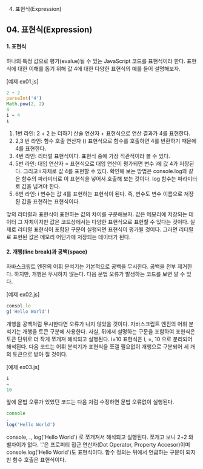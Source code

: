 04. 표현식(Expression)

## 04. 표현식(Expression)

#### 1. 표현식
 하나의 특정 값으로 평가(evalue)될 수 있는 JavaScript 코드를 표현식이라 한다. 표현식에 대한 이해를 돕기 위해 값 4에 대한 다양한 표현식의 예를 들어 설명해보자.

[예제 ex01.js] 
```javascript
2 + 2
parseInt('4')
Math.pow(2, 2)
4
i = 4
i
```
1. 1번 라인: 2 + 2 는 더하기 산술 연산자 + 표현식으로 연산 결과가 4를 표현한다. 
2. 2,3 번 라인: 함수 호출 연산자 () 표현식으로 함수를 호출하면 4를 반환하기 때문에 4를 표현한다.
3. 4번 라인: 리터럴 표현식이다. 표현식 중에 가장 직관적이라 볼 수 있다.
4. 5번 라인: 대입 연산자 = 표현식으로 대입 연산이 평가되면 변수 i에 값 4가 저장된다. 그리고  i 자체로 값 4를 표현할 수 있다. 확인해 보는 방법은 console.log와 같은 함수의 파라미터로 이 표현식을 넣어서 호출해 보는 것이다. log 함수는 파라미터로 값을 넘겨야 한다. 
5. 6번 라인: i 변수는  값 4를 표현하는 표현식이 된다. 즉, 변수도 변수 이름으로 저장된 값을 표현하는 표현식이다.

 앞의 리터럴과 표현식이 표현하는 값의 차이를 구분해보자. 값은 메모리에 저장되는 데이터 그 자체이지만 값은 코드상에서는 다양한 표현식으로 표현할 수 있다는 것이다. 실제로 리터럴 표현식이 포함된 구문이 실행되면 표현식이 평가될 것이다. 그러면 리터럴로 표현된 값은 메모리 어딘가에 저장되는 데이터가 된다.

#### 2. 개행(line break)과 공백(space)
 자바스크립트 엔진의 어휘 분석기는 기본적으로 공백을 무시한다. 공백을 전부 제거한다. 하지만, 개행은 무시하지 않는다. 다음 문법 오류가 발생하는 코드를 보면 알 수 있다.

[예제 ex02.js] 
```JavaScript
consol.lo
g('Hello World')
```

 개행을 공백처럼 무시한다면 오류가 나지 않았을 것이다. 자바스크립트 엔진의 어휘 분석기는 개행을 토큰 구분에 사용한다. 사실, 뒤에서 설명하는 구문을 포함하여 표현식은 토큰 단위로 더 작게 쪼개져 해석되고 실행된다. i=10 표현식은 i, =, 10 으로 분리되어 해석된다. 다음 코드는 어휘 분석기가 표현식을 쪼갤 필요없이 개행으로 구분되어 세 개의 토큰으로 받아 질 것이다.

[예제 ex03.js] 
```JavaScript
i
=
10
```

 앞에 문법 오류가 있었던 코드는 다음 처럼 수정하면 문법 오류없이 실행된다.

```JavaScript
console
.
log('Hello World')
```
 console, ., log('Hello World') 로 쪼개져서 해석되고 실행된다. 쪼개고 보니  2+2 와 별차이가 없다.  '.'은 프로퍼티 접근 연산자(Dot Operator, Property Accesor)이며 console.log('Hello World')도 표현식이다.  함수 정의는 뒤에서 언급하는 구문이 되지만 함수 호출은 표현식이다.
